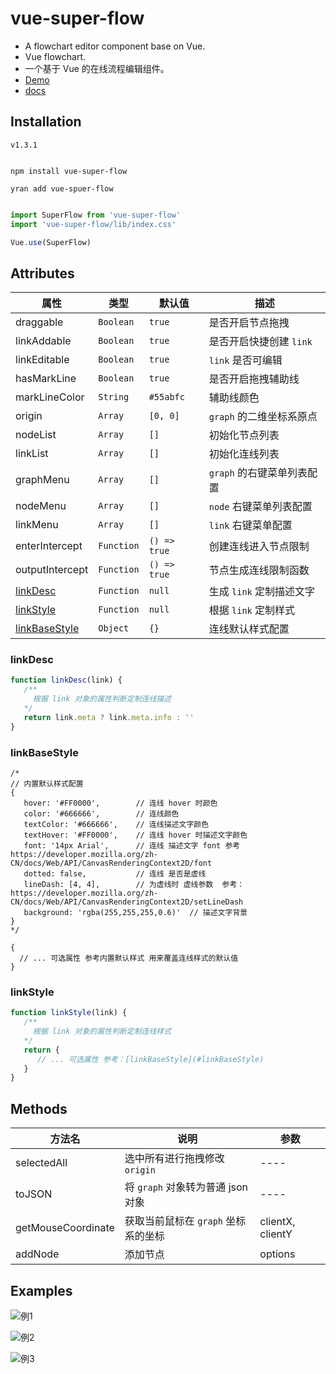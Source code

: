 


# vue-super-flow
* A flowchart editor component base on Vue.
* Vue flowchart.
* 一个基于 Vue 的在线流程编辑组件。
* [Demo](https://caohuatao.github.io/demo/)
* [docs](https://caohuatao.github.io)

## Installation

```
v1.3.1
```

```npm

npm install vue-super-flow

yran add vue-spuer-flow

```
```js

import SuperFlow from 'vue-super-flow'
import 'vue-super-flow/lib/index.css'

Vue.use(SuperFlow)

```

## Attributes

|属性                |类型                |默认值                   |描述                                     | 
|----                | ----              |----                     |----                                     |
|draggable           |`Boolean`          |`true`                   | 是否开启节点拖拽                         |
|linkAddable         |`Boolean`          |`true`                   | 是否开启快捷创建 `link`                  |
|linkEditable        |`Boolean`          |`true`                   | `link` 是否可编辑                       |
|hasMarkLine         |`Boolean`          |`true`                   | 是否开启拖拽辅助线                       |
|markLineColor       |`String`           |`#55abfc`                | 辅助线颜色                               |
|origin              |`Array`            |`[0, 0]`                 | `graph` 的二维坐标系原点                 |
|nodeList            |`Array`            |`[]`                     | 初始化节点列表                           |
|linkList            |`Array`            |`[]`                     | 初始化连线列表                           |
|graphMenu           |`Array`            |`[]`                     | `graph` 的右键菜单列表配置               |
|nodeMenu            |`Array`            |`[]`                     | `node` 右键菜单列表配置                  |
|linkMenu            |`Array`            |`[]`                     | `link` 右键菜单配置                      |
|enterIntercept      |`Function`         |`() => true`             | 创建连线进入节点限制                     |
|outputIntercept     |`Function`         |`() => true`             | 节点生成连线限制函数                     |
|[linkDesc](#linkdesc)           |`Function`           |`null`           | 生成 `link` 定制描述文字           |
|[linkStyle](#linkstyle)         |`Function`           |`null`           | 根据 `link` 定制样式               |
|[linkBaseStyle](#linkbasestyle) |`Object`             |`{}`             | 连线默认样式配置                    |


### linkDesc
```js
function linkDesc(link) {
   /**
     根据 link 对象的属性判断定制连线描述
   */
   return link.meta ? link.meta.info : ''
}
```

### linkBaseStyle
```json5
/*
// 内置默认样式配置
{
   hover: '#FF0000',        // 连线 hover 时颜色
   color: '#666666',        // 连线颜色
   textColor: '#666666',    // 连线描述文字颜色
   textHover: '#FF0000',    // 连线 hover 时描述文字颜色
   font: '14px Arial',      // 连线 描述文字 font 参考 https://developer.mozilla.org/zh-CN/docs/Web/API/CanvasRenderingContext2D/font
   dotted: false,           // 连线 是否是虚线
   lineDash: [4, 4],        // 为虚线时 虚线参数  参考：https://developer.mozilla.org/zh-CN/docs/Web/API/CanvasRenderingContext2D/setLineDash
   background: 'rgba(255,255,255,0.6)'  // 描述文字背景  
}
*/

{
  // ... 可选属性 参考内置默认样式 用来覆盖连线样式的默认值
}
```

### linkStyle
```js
function linkStyle(link) {
   /**
     根据 link 对象的属性判断定制连线样式
   */
   return {
      // ... 可选属性 参考：[linkBaseStyle](#linkBaseStyle)
   }
}
```



## Methods

|方法名               |说明                                        |参数                                    | 
|----                | ----                                       |----                                    |
|selectedAll         | 选中所有进行拖拽修改 `origin`               |----                                    |
|toJSON              | 将 `graph` 对象转为普通 json 对象           |----                                    |
|getMouseCoordinate  | 获取当前鼠标在 `graph` 坐标系的坐标          |clientX, clientY                        |
|addNode             | 添加节点                                    |options                                 |

## Examples

![例1](https://s1.ax1x.com/2020/07/11/UQ3IsJ.gif)

![例2](https://s1.ax1x.com/2020/07/11/UQ37ZR.gif)

![例3](https://s1.ax1x.com/2020/07/11/UQ3oL9.gif)
